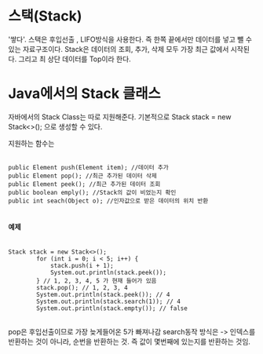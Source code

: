 스택(Stack)
===========

'쌓다'. 스택은 후입선출 , LIFO방식을 사용한다. 즉 한쪽 끝에서만 데이터를 넣고 뺄 수 있는 자료구조이다.
Stack은 데이터의 조회, 추가, 삭제 모두 가장 최근 값에서 시작된다. 그리고 최 상단 데이터를 Top이라 한다.

Java에서의 Stack 클래스
===========
자바에서의 Stack Class는 따로 지원해준다.
기본적으로 Stack<Element> stack = new Stack<>(); 으로 생성할 수 있다.
 
지원하는 함수는
  <pre>
  <code>
public Element push(Element item); //데이터 추가
public Element pop(); //최근 추가된 데이터 삭제
public Element peek(); //최근 추가된 데이터 조회
public boolean emply(); //Stack의 값이 비었는지 확인
public int seach(Object o); //인자값으로 받은 데이터의 위치 반환
</code>
</pre>
 
 #### 예제
 <pre>
 <code>
Stack<Integer> stack = new Stack<>();
        for (int i = 0; i < 5; i++) {
            stack.push(i + 1);
            System.out.println(stack.peek());
        } // 1, 2, 3, 4, 5 가 현재 들어가 있음
        stack.pop(); // 1, 2, 3, 4
        System.out.println(stack.peek()); // 4
        System.out.println(stack.search(1)); // 4
        System.out.println(stack.empty()); // false
</code>
</pre>
pop은 후입선출이므로 가장 늦게들어온 5가 빠져나감
search동작 방식은 -> 인덱스를 반환하는 것이 아니라, 순번을 반환하는 것. 즉 값이 몇번째에 있는지를 반환하는 것임.
